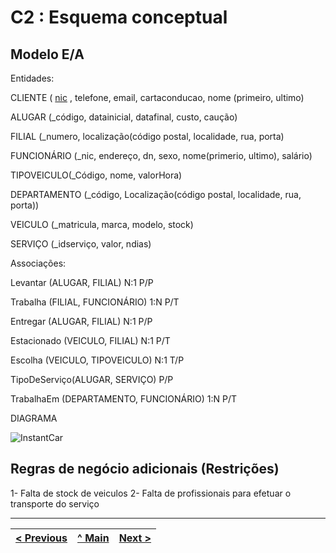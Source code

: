 # C2 : Esquema conceptual

## Modelo E/A
Entidades:

CLIENTE ( <ins>nic</ins> , telefone, email, cartaconducao, nome (primeiro, ultimo)

ALUGAR (_código, datainicial, datafinal, custo, caução)

FILIAL (_numero, localização(código postal, localidade, rua, porta)

FUNCIONÁRIO (_nic, endereço, dn, sexo, nome(primerio, ultimo), salário)

TIPOVEICULO(_Código, nome, valorHora)

DEPARTAMENTO (_código, Localização(código postal, localidade, rua, porta))

VEICULO (_matricula, marca, modelo, stock)

SERVIÇO (_idserviço, valor, ndias)

Associações:

Levantar (ALUGAR, FILIAL) N:1 P/P

Trabalha (FILIAL, FUNCIONÁRIO) 1:N P/T

Entregar (ALUGAR, FILIAL) N:1 P/P

Estacionado (VEICULO, FILIAL) N:1 P/T

Escolha (VEICULO, TIPOVEICULO) N:1 T/P

TipoDeServiço(ALUGAR, SERVIÇO) P/P

TrabalhaEm (DEPARTAMENTO, FUNCIONÁRIO) 1:N P/T

DIAGRAMA 


![InstantCar](https://user-images.githubusercontent.com/96230913/171990586-d2a8e846-5ca0-48f8-aa52-f9a130ccedce.png)




## Regras de negócio adicionais (Restrições)
1- Falta de stock de veiculos
2- Falta de profissionais para efetuar o transporte do serviço

---
[< Previous](rebd01.md) | [^ Main](https://github.com/exemploTrabalho/reportSIBD/) | [Next >](rebd03.md)
:--- | :---: | ---: 
